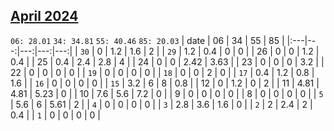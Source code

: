 ## [April 2024](2024-04.csv)

`06: 28.01` `34: 34.81` `55: 40.46` `85: 20.03` 
| date | 06 | 34 | 55 | 85 |
|:---|---:|---:|---:|---:|
| `30` | 0 | 1.2 | 1.6 | 2 <tr></tr>|
| `29` | 1.2 | 0.4 | 0 | 0 <tr></tr>|
| 26 | 0 | 0 | 1.2 | 0.4 <tr></tr>|
| 25 | 0.4 | 2.4 | 2.8 | 4 <tr></tr>|
| 24 | 0 | 0 | 2.42 | 3.63 <tr></tr>|
| 23 | 0 | 0 | 0 | 3.2 <tr></tr>|
| 22 | 0 | 0 | 0 | 0 <tr></tr>|
| `19` | 0 | 0 | 0 | 0 <tr></tr>|
| `18` | 0 | 0 | 2 | 0 <tr></tr>|
| `17` | 0.4 | 1.2 | 0.8 | 1.6 <tr></tr>|
| `16` | 0 | 0 | 0 | 0 <tr></tr>|
| `15` | 3.2 | 6 | 8 | 0.8 <tr></tr>|
| 12 | 0 | 1.2 | 0 | 2 <tr></tr>|
| 11 | 4.81 | 4.81 | 5.23 | 0 <tr></tr>|
| 10 | 7.6 | 5.6 | 7.2 | 0 <tr></tr>|
| 9 | 0 | 0 | 0 | 0 <tr></tr>|
| 8 | 0 | 0 | 0 | 0 <tr></tr>|
| `5` | 5.6 | 6 | 5.61 | 2 <tr></tr>|
| `4` | 0 | 0 | 0 | 0 <tr></tr>|
| `3` | 2.8 | 3.6 | 1.6 | 0 <tr></tr>|
| `2` | 2 | 2.4 | 2 | 0.4 <tr></tr>|
| `1` | 0 | 0 | 0 | 0 <tr></tr>|
